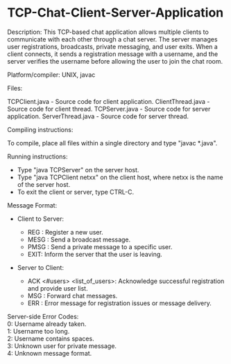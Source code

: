 # TCP-Chat-Client-Server-Application

Description:  This TCP-based chat application allows multiple clients to communicate with each other through a chat server. The server manages user registrations, broadcasts, private messaging, and user exits. When a client connects, it sends a registration message with a username, and the server verifies the username before allowing the user to join the chat room.

Platform/compiler: UNIX, javac

Files:

TCPClient.java - Source code for client application.
ClientThread.java - Source code for client thread.
TCPServer.java - Source code for server application.
ServerThread.java - Source code for server thread.

Compiling instructions:

To compile, place all files within a single directory and type "javac *.java".

Running instructions:
- Type "java TCPServer" on the server host.  
- Type "java TCPClient netxx" on the client host, where netxx is the name of
  the server host.
- To exit the client or server, type CTRL-C.

Message Format:
+ Client to Server:
    - REG <username>: Register a new user.
    - MESG <message>: Send a broadcast message.
    - PMSG <user> <message>: Send a private message to a specific user.
    - EXIT: Inform the server that the user is leaving.

+ Server to Client:
    - ACK <#users> <list_of_users>: Acknowledge successful registration and provide user list.
    - MSG <username> <message>: Forward chat messages.
    - ERR <errorcode>: Error message for registration issues or message delivery.

Server-side Error Codes:  
0: Username already taken.  
1: Username too long.  
2: Username contains spaces.  
3: Unknown user for private message.  
4: Unknown message format.  
